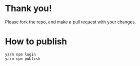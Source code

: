 # Thank you!

Please fork the repo, and make a pull request with your changes.

# How to publish

```
yarn npm login
yarn npm publish
```